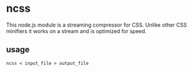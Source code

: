 ncss
====
This node.js module is a streaming compressor for CSS. Unlike other CSS minifiers
it works on a stream and is optimized for speed.

usage
-----
    ncss < input_file > output_file

